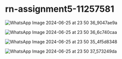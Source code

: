 # rn-assignment5-11257581




![WhatsApp Image 2024-06-25 at 23 50 36_9047ae9a](https://github.com/gyampson/rn-assignment5-11257581/assets/170138029/6b328c69-edeb-4a07-8d72-527724b3f1ba)

![WhatsApp Image 2024-06-25 at 23 50 36_6c740caa](https://github.com/gyampson/rn-assignment5-11257581/assets/170138029/7b74f10a-d861-4b92-ae13-1403d38c5362)

![WhatsApp Image 2024-06-25 at 23 50 35_4f5d8348](https://github.com/gyampson/rn-assignment5-11257581/assets/170138029/3da4444f-dbcc-47c2-839c-7a1294ce771a)

![WhatsApp Image 2024-06-25 at 23 50 37_573249da](https://github.com/gyampson/rn-assignment5-11257581/assets/170138029/83ead5f3-b2b4-4319-be45-cb806f32e58a)


